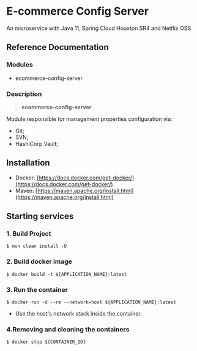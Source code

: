 # E-commerce Config Server

An microservice with Java 11, Spring Cloud Houxton SR4 and Netflix OSS

## Reference Documentation

### Modules

-   ecommerce-config-server

### Description

> **ecommerce-config-server**

Module responsible for management properties configuration via:

 - Git;
 - SVN;
 - HashiCorp Vault;

## Installation

-   Docker: [https://docs.docker.com/get-docker/](https://docs.docker.com/get-docker/)
-   Maven: [https://maven.apache.org/install.html](https://maven.apache.org/install.html)

## Starting services

### 1. Build Project

```
$ mvn clean install -U
```

### 2. Build docker image

```
$ docker build -t ${APPLICATION_NAME}:latest
```

### 3. Run the container

```
$ docker run -d --rm --network=host ${APPLICATION_NAME}:latest
```

-   Use the host's network stack inside the container.

### 4.Removing and cleaning the containers

```
$ docker stop ${CONTAINER_ID}
```
